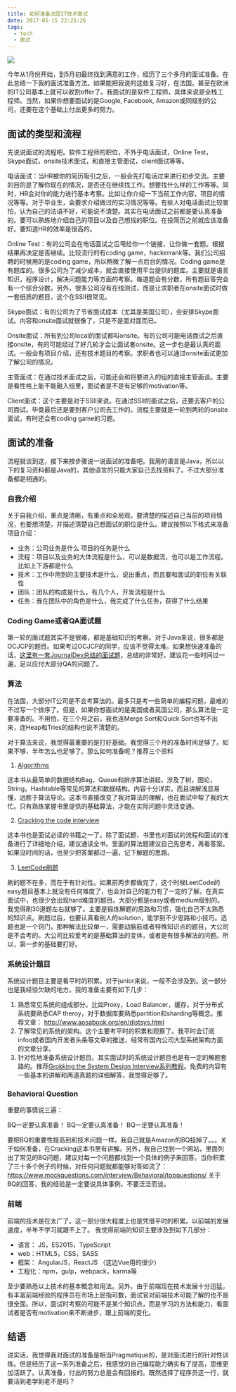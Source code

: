 ```yaml
---
title: 如何准备法国IT技术面试
date: 2017-05-15 22:25:26
tags:
  - tech
  - 面试
---
```


![](/images/tech_interview.jpeg)

今年从1月份开始，到5月初最终找到满意的工作，经历了三个多月的面试准备。在此总结一下我的面试准备方法。如果能把我说的这些复习好，在法国，甚至在欧洲的IT公司基本上就可以收割offer了。我面试的是软件工程师，具体来说是全栈工程师。当然，如果你想要面试的是Google, Facebook, Amazon或同级别的公司，还要在这个基础上付出更多的努力。

## 面试的类型和流程

先说说面试的流程吧。软件工程师的职位，不外乎电话面试，Online Test，Skype面试，onsite技术面试，和直接主管面试，client面试等等。

电话面试：当HR被你的简历吸引之后，一般会先打电话过来进行初步交流。主要的目的是了解你现在的情况，是否还在继续找工作。想要找什么样的工作等等。同时，HR会对你的能力进行基本考察。比如让你介绍一下当前工作内容，项目的情况等等。对于毕业生，会要求介绍做过的实习情况等等。有些人对电话面试比较害怕，认为自己的法语不好，可能说不清楚。其实在电话面试之前都是要认真准备的。要可以熟练地介绍自己的项目以及自己想找的职位。在投简历之前就应该准备好。要知道HR的效率是很高的。

Online Test：有的公司会在电话面试之后甩给你一个链接，让你做一套题。根据结果再决定是否继续。比较流行的有coding game，hackerrank等。我们公司招聘的时候用的是coding game，所以稍微了解一点后台的情况。Coding game是有题库的。很多公司为了减少成本，就会直接使用平台提供的题库。主要就是语言知识，程序设计，解决问题能力等方面的考察。每道题会有分数，所有题目答完会有一个综合分数。另外，很多公司没有在线测试，而是让求职者在onsite面试时做一套纸质的题目，这个在SSII很常见。

Skype面试：有的公司为了节省面试成本（尤其是美国公司），会安排Skype面试。内容和onsite面试就很像了，只是不是面对面而已。

Onsite面试：所有到公司local的面试都叫onsite。有的公司可能电话面试之后直接onsite，有的可能经过了好几轮才会让面试者onsite。这一步也是最认真的面试。一般会有项目介绍，还有技术题目的考察。求职者也可以通过onsite面试更加了解公司的情况。

主管面试：在通过技术面试之后，可能还会和将要进入的组的直接主管面谈。主要是看性格上能不能融入组里，面试者是不是有足够的motivation等。

Client面试：这个主要是对于SSII来说。在通过SSII的面试之后，还要去客户的公司面试。毕竟最后还是要到客户公司去工作的。流程主要就是一轮到两轮的onsite面试，有时还会有coding game的习题。

## 面试的准备

流程就谈到这，接下来按步骤说一说面试的准备吧。我用的语言是Java，所以以下的复习资料都是Java的，其他语言的只能大家自己去找资料了。不过大部分准备都是相通的。

### 自我介绍
关于自我介绍，重点是清晰，有重点和全局观。要清楚的描述自己当前的项目情况，也要想清楚，并描述清楚自己想面试的职位是什么。建议按照以下格式来准备项目介绍：

* 业务：公司业务是什么 项目的任务是什么
* 流程：项目以及业务的大体流程是什么，可以是数据流，也可以是工作流程。比如上下游都是什么
* 技术：工作中用到的主要技术是什么，说出重点，而且要和面试的职位有关联性
* 团队：团队的构成是什么，有几个人，开发流程是什么
* 任务：我在团队中的角色是什么，我完成了什么任务，获得了什么结果

### Coding Game或者QA面试题
第一轮的面试题其实不是很难，都是基础知识的考察。对于Java来说，很多都是OCJCP的题目。如果考过OCJCP的同学，应该不觉得太难。如果想快速准备的话，[这里有一套JournalDev总结的面试题](http://www.journaldev.com/2366/core-java-interview-questions-and-answers)，总结的非常好。建议花一些时间过一遍，足以应付大部分QA的问题了。


### 算法
在法国，大部分IT公司是不会考算法的。最多只是考一些简单的编程问题，最难的不过写一个排序了。但是，如果你想面试的是美国或者英国公司，那么算法是一定要准备的。不用怕，在三个月之前，我也连Merge Sort和Quick Sort也写不出来，连Heap和Tries的结构也说不清楚的。

对于算法来说，我觉得最重要的是打好基础。我觉得三个月的准备时间足够了。如果不够，半年怎么也足够了。那么如何准备呢？推荐三个资料

1. [Algorithms](https://github.com/haseebr/competitive-programming/blob/master/Materials/Algorithhms%204th%20Edition%20by%20Robert%20Sedgewick%2C%20Kevin%20Wayne.pdf)

  这本书从最简单的数据结构Bag，Queue和排序算法讲起，涉及了树，图论，String，Hashtable等常见的算法和数据结构。内容十分详实，而且讲解浅显易懂，远胜于算法导论。这本书直接改变了我对算法的理解，也在面试中帮了我的大忙。只有熟练掌握书里提供的基础算法，才能在实际问题中灵活变通。

2. [Cracking the code interview](https://inspirit.net.in/books/placements/Cracking%20the%20Coding%20Interview.pdf)

  这本书也是面试必读的书籍之一了。除了面试题，书里也对面试的流程和面试的准备进行了详细地介绍，建议通读全书。里面的算法题建议自己先思考，再看答案。如果没时间的话，也至少把答案都过一遍，记下解题的思路。

3. [LeetCode刷题](https://leetcode.com/)

  刷的题不在多，而在于有针对性。如果前两步都做完了，这个时候LeetCode的easy题目基本上就没有任何难度了，也会对自己的能力有了一定的了解。在真实面试中，也很少会出现hard难度的题目。大部分都是easy或者medium级别的。我觉得刷30道题左右就够了。主要是锻炼解题的思路和习惯，强化自己不太熟悉的知识点。刷题过后，也要认真看别人的solution，能学到不少思路和小技巧。选题也是一个窍门，那种解法比较单一，需要动脑筋或者特殊知识点的题目，大公司是不会考的。大公司比较爱考的是基础算法的变体，或者是有很多解法的问题。所以，第一步的基础要打好。

### 系统设计题目
系统设计题目主要是看平时的积累。对于junior来说，一般不会涉及到。这一部分也是我经验欠缺的地方。我的准备主要有如下几步：
1. 熟悉常见系统的组成部分。比如Proxy，Load Balancer，缓存。对于分布式系统要熟悉CAP theroy，对于数据库要熟悉partition和sharding等概念。推荐文章： http://www.aosabook.org/en/distsys.html
2. 了解常见的系统的架构。这个主要考平时的积累和观察了。我平时会订阅infoq或者国内开发者头条等文章的推送，经常有国内公司大型系统架构方面的文章分享。
3. 针对性地准备系统设计题目。其实面试时的系统设计题目也是有一定的解题套路的。推荐[Grokking the System Design Interview系列教程](https://www.educative.io/collection/5668639101419520/5649050225344512)。免费的内容有一些基本的讲解和两道真题的详细解答，我觉得足够了。

### Behavioral Question

重要的事情说三遍：

BQ一定要认真准备！
BQ一定要认真准备！
BQ一定要认真准备！

要把BQ的重要性提高到和技术问题一样。我自己就是Amazon的BQ挂掉了。。。关于如何准备，在Cracking这本书里有讲解。另外，我自己找到一个网站，里面列出了常见的BQ问题，建议对每一个问题都找到一个具体的例子来回答。当你积累了三十多个例子的时候，对任何问题就都能够对答如流了：https://www.mockquestions.com/interview/Behavioral/topquestions/
关于BQ的回答，我的经验是一定要说具体事例，不要泛泛而谈。

### 前端
前端的技术是在太广了。这一部分很大程度上也是凭借平时的积累。以前端的发展速度，半年不学习就跟不上了。
我觉得前端的知识主要涉及到如下几部分：

* 语言： JS，ES2015，TypeScript
* web：HTML5，CSS，SASS
* 框架： AngularJS，ReactJS （这边Vue用的很少）
* 工程化：npm，gulp，webpack，karma等

至少要熟悉以上技术的基本概念和用法。另外，由于前端现在技术发展十分迅猛，有丰富前端经验的程序员在市场上屈指可数，面试官对前端技术可能了解的也不是很全面。所以，面试时考察的可能不是某个知识点，而是学习的方法和能力，看面试者是否有motivation来不断进步，跟上前端的变化。

## 结语
说实话，我觉得我对面试的准备是相当Pragmatique的，是对面试进行的针对性训练。但是经历了这一系列准备之后，我感觉的自己编程能力确实有了提高，思维更加活跃了。认真准备，付出的努力总是会有回报的。既然选择了程序员这一行，就要活到老学到老不是吗？
